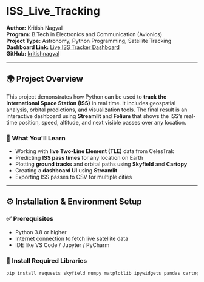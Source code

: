 # ISS_Live_Tracking

**Author:** Kritish Nagyal  
**Program:** B.Tech in Electronics and Communication (Avionics)  
**Project Type:** Astronomy, Python Programming, Satellite Tracking  
**Dashboard Link:** [Live ISS Tracker Dashboard](http://192.168.29.68:8501)  
**GitHub:** [kritishnagyal](https://github.com/kritishnagyal)

---

## 🌍 Project Overview

This project demonstrates how Python can be used to **track the International Space Station (ISS)** in real time. It includes geospatial analysis, orbital predictions, and visualization tools. The final result is an interactive dashboard using **Streamlit** and **Folium** that shows the ISS’s real-time position, speed, altitude, and next visible passes over any location.

### 🔭 What You'll Learn

- Working with **live Two-Line Element (TLE)** data from CelesTrak
- Predicting **ISS pass times** for any location on Earth
- Plotting **ground tracks** and orbital paths using **Skyfield** and **Cartopy**
- Creating a **dashboard UI** using **Streamlit**
- Exporting ISS passes to CSV for multiple cities

---

## ⚙️ Installation & Environment Setup

### ✅ Prerequisites

- Python 3.8 or higher
- Internet connection to fetch live satellite data
- IDE like VS Code / Jupyter / PyCharm

### 🧪 Install Required Libraries

```bash
pip install requests skyfield numpy matplotlib ipywidgets pandas cartopy streamlit folium streamlit-folium
